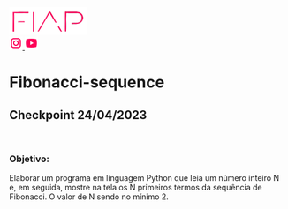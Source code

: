 <a href="https://www.fiap.com.br/">
<img src="fiap.png" width="140" height="50">
</a> <br>


<a href="https://www.instagram.com/fiapoficial/">
<img src="ig.png">
</a>

<a href="https://www.youtube.com/@FiapBrasil">
<img src="yt.png">
</a>

# Fibonacci-sequence

<h2> Checkpoint 24/04/2023 </h2>
  
<br>
 <h3> Objetivo:<br> </h3>
  Elaborar um programa em linguagem Python que leia um número inteiro N e, em seguida, mostre na tela os N primeiros termos da sequência de Fibonacci. O valor de N sendo no mínimo 2.
